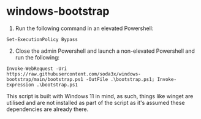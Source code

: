 # windows-bootstrap

1. Run the following command in an elevated Powershell:

```Set-ExecutionPolicy Bypass```

2. Close the admin Powershell and launch a non-elevated Powershell and run the following:

```Invoke-WebRequest -Uri https://raw.githubusercontent.com/soda3x/windows-bootstrap/main/bootstrap.ps1 -OutFile .\bootstrap.ps1; Invoke-Expression .\bootstrap.ps1```

This script is built with Windows 11 in mind, as such, things like winget are utilised and are not installed as part of the script as it's assumed these dependencies are already there.
